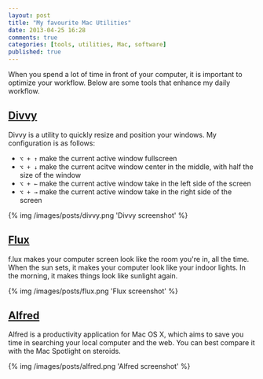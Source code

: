 ```yaml
---
layout: post
title: "My favourite Mac Utilities"
date: 2013-04-25 16:28
comments: true
categories: [tools, utilities, Mac, software]
published: true
---
```


When you spend a lot of time in front of your computer, it is important to optimize your workflow. Below are some tools that enhance my daily workflow.

## [Divvy](http://mizage.com/divvy/ 'Divvy, window management at its finest')
Divvy is a utility to quickly resize and position your windows. My configuration is as follows:

* <code>&#x2325; + &uarr;</code> make the current active window fullscreen
* <code>&#x2325; + &darr;</code> make the current acitve window center in the middle, with half the size of the window
* <code>&#x2325; + &larr;</code> make the current active window take in the left side of the screen
* <code>&#x2325; + &rarr;</code> make the current active window take in the right side of the screen

{% img /images/posts/divvy.png 'Divvy screenshot' %}

## [Flux](http://stereopsis.com/flux/ 'f.lux')
f.lux makes your computer screen look like the room you're in, all the time. When the sun sets, it makes your computer look like your indoor lights. In the morning, it makes things look like sunlight again.

{% img /images/posts/flux.png 'Flux screenshot' %}

## [Alfred](http://www.alfredapp.com/ 'Alfred App')
Alfred is a productivity application for Mac OS X, which aims to save you time in searching your local computer and the web. You can best compare it with the Mac Spotlight on steroids.

{% img /images/posts/alfred.png 'Alfred screenshot' %}

